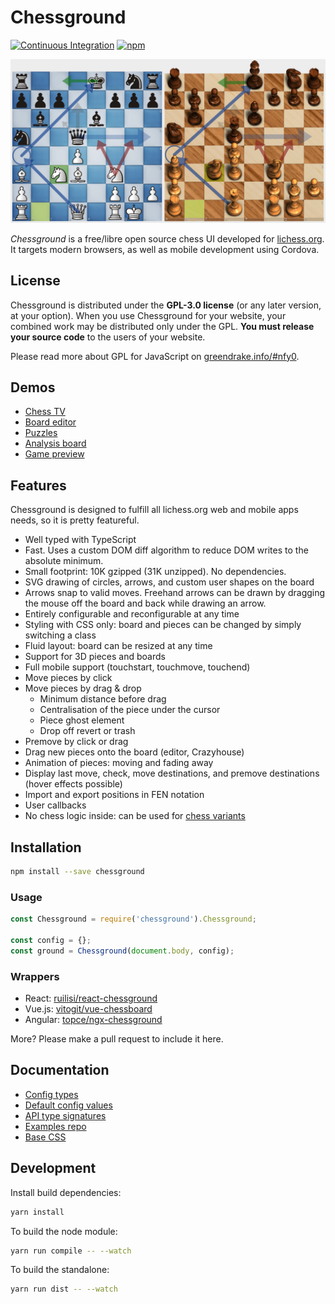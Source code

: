 # Chessground

[![Continuous Integration](https://github.com/ornicar/chessground/workflows/Continuous%20Integration/badge.svg)](https://github.com/ornicar/chessground/actions?query=workflow%3A%22Continuous+Integration%22)
[![npm](https://img.shields.io/npm/v/chessground)](https://www.npmjs.com/package/chessground)

![Chessground in 2D and 3D](/screenshot/twin.jpg)

_Chessground_ is a free/libre open source chess UI developed for
[lichess.org](https://lichess.org).
It targets modern browsers, as well as mobile development using Cordova.

## License

Chessground is distributed under the **GPL-3.0 license** (or any later version,
at your option).
When you use Chessground for your website, your combined work may be
distributed only under the GPL. **You must release your source code** to the
users of your website.

Please read more about GPL for JavaScript on [greendrake.info/#nfy0](http://greendrake.info/#nfy0).

## Demos

- [Chess TV](https://lichess.org/tv)
- [Board editor](https://lichess.org/editor)
- [Puzzles](https://lichess.org/training)
- [Analysis board](https://lichess.org/ofWXRFGy)
- [Game preview](https://lichess.org/games)

## Features

Chessground is designed to fulfill all lichess.org web and mobile apps needs, so it is pretty featureful.

- Well typed with TypeScript
- Fast. Uses a custom DOM diff algorithm to reduce DOM writes to the absolute minimum.
- Small footprint: 10K gzipped (31K unzipped). No dependencies.
- SVG drawing of circles, arrows, and custom user shapes on the board
- Arrows snap to valid moves. Freehand arrows can be drawn by dragging the mouse off the board and back while drawing an arrow.
- Entirely configurable and reconfigurable at any time
- Styling with CSS only: board and pieces can be changed by simply switching a class
- Fluid layout: board can be resized at any time
- Support for 3D pieces and boards
- Full mobile support (touchstart, touchmove, touchend)
- Move pieces by click
- Move pieces by drag & drop
  - Minimum distance before drag
  - Centralisation of the piece under the cursor
  - Piece ghost element
  - Drop off revert or trash
- Premove by click or drag
- Drag new pieces onto the board (editor, Crazyhouse)
- Animation of pieces: moving and fading away
- Display last move, check, move destinations, and premove destinations (hover effects possible)
- Import and export positions in FEN notation
- User callbacks
- No chess logic inside: can be used for [chess variants](https://lichess.org/variant)

## Installation

```sh
npm install --save chessground
```

### Usage

```js
const Chessground = require('chessground').Chessground;

const config = {};
const ground = Chessground(document.body, config);
```

### Wrappers

- React: [ruilisi/react-chessground](https://github.com/ruilisi/react-chessground)
- Vue.js: [vitogit/vue-chessboard](https://github.com/vitogit/vue-chessboard)
- Angular: [topce/ngx-chessground](https://github.com/topce/ngx-chessground)

More? Please make a pull request to include it here.

## Documentation

- [Config types](https://github.com/ornicar/chessground/tree/master/src/config.ts)
- [Default config values](https://github.com/ornicar/chessground/tree/master/src/state.ts)
- [API type signatures](https://github.com/ornicar/chessground/tree/master/src/api.ts)
- [Examples repo](https://github.com/ornicar/chessground-examples/tree/master/src/units)
- [Base CSS](https://github.com/ornicar/chessground-examples/blob/master/assets/chessground.css)

## Development

Install build dependencies:

```sh
yarn install
```

To build the node module:

```sh
yarn run compile -- --watch
```

To build the standalone:

```sh
yarn run dist -- --watch
```
